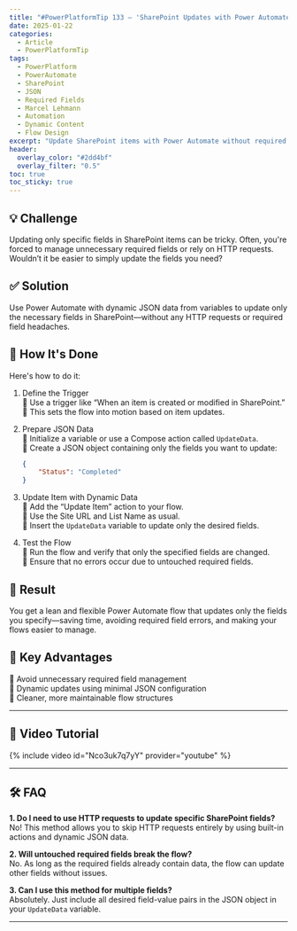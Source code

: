 ```yaml
---
title: "#PowerPlatformTip 133 – 'SharePoint Updates with Power Automate – No Required Fields Needed'"
date: 2025-01-22
categories:
  - Article
  - PowerPlatformTip
tags:
  - PowerPlatform
  - PowerAutomate
  - SharePoint
  - JSON
  - Required Fields
  - Marcel Lehmann
  - Automation
  - Dynamic Content
  - Flow Design
excerpt: "Update SharePoint items with Power Automate without required fields—use dynamic JSON data for efficient and flexible updates."
header:
  overlay_color: "#2dd4bf"
  overlay_filter: "0.5"
toc: true
toc_sticky: true
---
```


## 💡 Challenge
Updating only specific fields in SharePoint items can be tricky. Often, you're forced to manage unnecessary required fields or rely on HTTP requests. Wouldn’t it be easier to simply update the fields you need?

## ✅ Solution
Use Power Automate with dynamic JSON data from variables to update only the necessary fields in SharePoint—without any HTTP requests or required field headaches.

## 🔧 How It's Done
Here's how to do it:

1. Define the Trigger  
   🔸 Use a trigger like “When an item is created or modified in SharePoint.”  
   🔸 This sets the flow into motion based on item updates.

2. Prepare JSON Data  
   🔸 Initialize a variable or use a Compose action called `UpdateData`.  
   🔸 Create a JSON object containing only the fields you want to update:
   
   ```json
   {
       "Status": "Completed"
   }
   ```

3. Update Item with Dynamic Data  
   🔸 Add the “Update Item” action to your flow.  
   🔸 Use the Site URL and List Name as usual.  
   🔸 Insert the `UpdateData` variable to update only the desired fields.

4. Test the Flow  
   🔸 Run the flow and verify that only the specified fields are changed.  
   🔸 Ensure that no errors occur due to untouched required fields.

## 🎉 Result
You get a lean and flexible Power Automate flow that updates only the fields you specify—saving time, avoiding required field errors, and making your flows easier to manage.

## 🌟 Key Advantages
🔸 Avoid unnecessary required field management  
🔸 Dynamic updates using minimal JSON configuration  
🔸 Cleaner, more maintainable flow structures

---

## 🎥 Video Tutorial
{% include video id="Nco3uk7q7yY" provider="youtube" %}

---

## 🛠️ FAQ
**1. Do I need to use HTTP requests to update specific SharePoint fields?**  
No! This method allows you to skip HTTP requests entirely by using built-in actions and dynamic JSON data.

**2. Will untouched required fields break the flow?**  
No. As long as the required fields already contain data, the flow can update other fields without issues.

**3. Can I use this method for multiple fields?**  
Absolutely. Just include all desired field-value pairs in the JSON object in your `UpdateData` variable.

---
